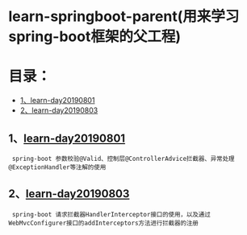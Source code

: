 # learn-springboot-parent(用来学习spring-boot框架的父工程)
目录：
====
* [1、learn-day20190801](#1learn-day20190801)
* [2、learn-day20190803](#2learn-day20190803)
## 1、[learn-day20190801](learn-day20190801)
     spring-boot 参数校验@Valid、控制层@ControllerAdvice拦截器、异常处理@ExceptionHandler等注解的使用
## 2、[learn-day20190803](learn-day20190803)
     spring-boot 请求拦截器HandlerInterceptor接口的使用，以及通过WebMvcConfigurer接口的addInterceptors方法进行拦截器的注册
